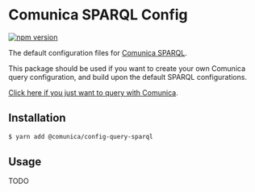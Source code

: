# Comunica SPARQL Config

[![npm version](https://badge.fury.io/js/%40comunica%2Fconfig-query-sparql.svg)](https://www.npmjs.com/package/@comunica/config-query-sparql)

The default configuration files for [Comunica SPARQL](https://github.com/comunica/comunica/tree/master/packages/query-sparql#readme).

This package should be used if you want to create your own Comunica query configuration, and build upon the default SPARQL configurations.

[Click here if you just want to query with Comunica](https://comunica.dev/docs/query/).

## Installation

```bash
$ yarn add @comunica/config-query-sparql
```

## Usage

TODO
